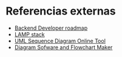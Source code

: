 # Referencias externas

- [Backend Developer roadmap](https://roadmap.sh/backend)
- [LAMP stack](https://aws.amazon.com/es/what-is/lamp-stack/)
- [UML Sequence Diagram Online Tool](https://sequencediagram.org/)
- [Diagram Sofware and Flowchart Maker](https://www.drawio.com/)
